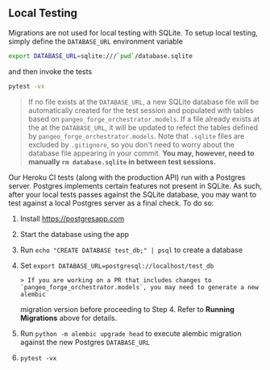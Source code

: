 ## Local Testing

Migrations are not used for local testing with SQLite. To setup local testing, simply define the `DATABASE_URL` environment variable

```bash
export DATABASE_URL=sqlite:///`pwd`/database.sqlite
```

and then invoke the tests

```bash
pytest -vx
```

> If no file exists at the `DATABASE_URL`, a new SQLite database file will be automatically created for the test session and populated
> with tables based on `pangeo_forge_orchestrator.models`. If a file already exists at the at the `DATABASE_URL`, it will be updated
> to refect the tables defined by `pangeo_forge_orchestrator.models`. Note that `.sqlite` files are excluded by `.gitignore`, so you don't
> need to worry about the database file appearing in your commit. **You may, however, need to manually `rm database.sqlite` in between test
> sessions.**

Our Heroku CI tests (along with the production API) run with a Postgres server. Postgres implements certain features not present in SQLite.
As such, after your local tests passes against the SQLite database, you may want to test against a local Postgres server as a final check.
To do so:

1.  Install https://postgresapp.com
2.  Start the database using the app
3.  Run `echo "CREATE DATABASE test_db;" | psql` to create a database
4.  Set `export DATABASE_URL=postgresql://localhost/test_db`

        > If you are working on a PR that includes changes to `pangeo_forge_orchestrator.models`, you may need to generate a new alembic

    migration version before proceeding to Step 4. Refer to **Running Migrations** above for details.

5.  Run `python -m alembic upgrade head` to execute alembic migration against the new Postgres `DATABASE_URL`
6.  `pytest -vx`

